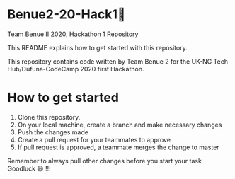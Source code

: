 # Benue2-20-Hack1🚩
Team Benue II 2020, Hackathon 1 Repository

This README explains how to get started with this repository.

This repository contains code written by Team Benue 2 for the UK-NG Tech Hub/Dufuna-CodeCamp 2020 first Hackathon.

# How to get started
1. Clone this repository.
2. On your local machine, create a branch and make necessary changes
3. Push the changes made
4. Create a pull request for your teammates to approve
5. If pull request is approved, a teammate merges the change to master

Remember to always pull other changes before you start your task
Goodluck 😃 !!!
